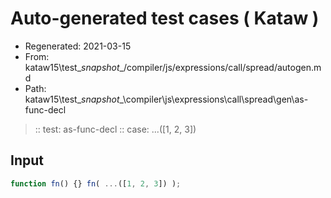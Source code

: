 # Auto-generated test cases ( Kataw )
- Regenerated: 2021-03-15
- From: kataw15\test\__snapshot__/compiler/js/expressions/call/spread/autogen.md
- Path: kataw15\test\__snapshot__\compiler\js\expressions\call\spread\gen\as-func-decl
> :: test: as-func-decl
> :: case: ...([1, 2, 3])
## Input

`````js
function fn() {} fn( ...([1, 2, 3]) );
`````
